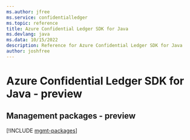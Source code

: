 ```yaml
---
ms.author: jfree
ms.service: confidentialledger
ms.topic: reference
title: Azure Confidential Ledger SDK for Java
ms.devlang: java
ms.data: 10/15/2022
description: Reference for Azure Confidential Ledger SDK for Java
author: joshfree
---
```

# Azure Confidential Ledger SDK for Java - preview

## Management packages - preview
[!INCLUDE [mgmt-packages](confidential-ledger-mgmt-index.md)]